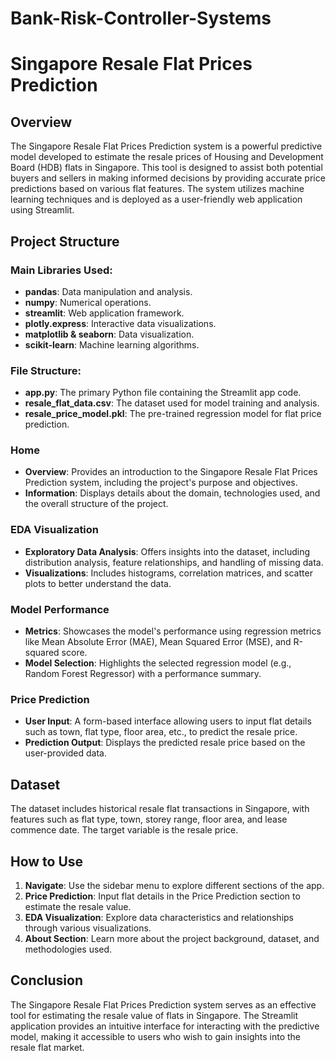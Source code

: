 # Bank-Risk-Controller-Systems
# Singapore Resale Flat Prices Prediction

## Overview
The Singapore Resale Flat Prices Prediction system is a powerful predictive model developed to estimate the resale prices of Housing and Development Board (HDB) flats in Singapore. This tool is designed to assist both potential buyers and sellers in making informed decisions by providing accurate price predictions based on various flat features. The system utilizes machine learning techniques and is deployed as a user-friendly web application using Streamlit.

## Project Structure

### Main Libraries Used:
- **pandas**: Data manipulation and analysis.
- **numpy**: Numerical operations.
- **streamlit**: Web application framework.
- **plotly.express**: Interactive data visualizations.
- **matplotlib & seaborn**: Data visualization.
- **scikit-learn**: Machine learning algorithms.

### File Structure:
- **app.py**: The primary Python file containing the Streamlit app code.
- **resale_flat_data.csv**: The dataset used for model training and analysis.
- **resale_price_model.pkl**: The pre-trained regression model for flat price prediction.


### Home
- **Overview**: Provides an introduction to the Singapore Resale Flat Prices Prediction system, including the project's purpose and objectives.
- **Information**: Displays details about the domain, technologies used, and the overall structure of the project.

### EDA Visualization
- **Exploratory Data Analysis**: Offers insights into the dataset, including distribution analysis, feature relationships, and handling of missing data.
- **Visualizations**: Includes histograms, correlation matrices, and scatter plots to better understand the data.

### Model Performance
- **Metrics**: Showcases the model's performance using regression metrics like Mean Absolute Error (MAE), Mean Squared Error (MSE), and R-squared score.
- **Model Selection**: Highlights the selected regression model (e.g., Random Forest Regressor) with a performance summary.

### Price Prediction
- **User Input**: A form-based interface allowing users to input flat details such as town, flat type, floor area, etc., to predict the resale price.
- **Prediction Output**: Displays the predicted resale price based on the user-provided data.

## Dataset
The dataset includes historical resale flat transactions in Singapore, with features such as flat type, town, storey range, floor area, and lease commence date. The target variable is the resale price.

## How to Use
1. **Navigate**: Use the sidebar menu to explore different sections of the app.
2. **Price Prediction**: Input flat details in the Price Prediction section to estimate the resale value.
3. **EDA Visualization**: Explore data characteristics and relationships through various visualizations.
4. **About Section**: Learn more about the project background, dataset, and methodologies used.

## Conclusion
The Singapore Resale Flat Prices Prediction system serves as an effective tool for estimating the resale value of flats in Singapore. The Streamlit application provides an intuitive interface for interacting with the predictive model, making it accessible to users who wish to gain insights into the resale flat market.

